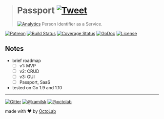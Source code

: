 > # Passport [![Tweet](https://img.shields.io/twitter/url/http/shields.io.svg?style=social)](https://twitter.com/intent/tweet?text=Person%20Identifier%20as%20a%20Service&url=https://kamilsk.github.io/passport/&via=ikamilsk&hashtags=go,service,authentication,identification)
> [![Analytics](https://ga-beacon.appspot.com/UA-109817251-24/passport/readme?pixel)](https://kamilsk.github.io/passport/)
> Person Identifier as a Service.

[![Patreon](https://img.shields.io/badge/patreon-donate-orange.svg)](https://www.patreon.com/octolab)
[![Build Status](https://travis-ci.org/kamilsk/passport.svg?branch=master)](https://travis-ci.org/kamilsk/passport)
[![Coverage Status](https://coveralls.io/repos/github/kamilsk/passport/badge.svg)](https://coveralls.io/github/kamilsk/passport)
[![GoDoc](https://godoc.org/github.com/kamilsk/passport?status.svg)](https://godoc.org/github.com/kamilsk/passport)
[![License](https://img.shields.io/badge/license-MIT-blue.svg)](LICENSE)

## Notes

- brief roadmap
  - [ ] v1: MVP
  - [ ] v2: CRUD
  - [ ] v3: GUI
  - [ ] Passport, SaaS
- tested on Go 1.9 and 1.10

---

[![Gitter](https://badges.gitter.im/Join%20Chat.svg)](https://gitter.im/kamilsk/passport)
[![@kamilsk](https://img.shields.io/badge/author-%40kamilsk-blue.svg)](https://twitter.com/ikamilsk)
[![@octolab](https://img.shields.io/badge/sponsor-%40octolab-blue.svg)](https://twitter.com/octolab_inc)

made with ❤️ by [OctoLab](https://www.octolab.org/)
